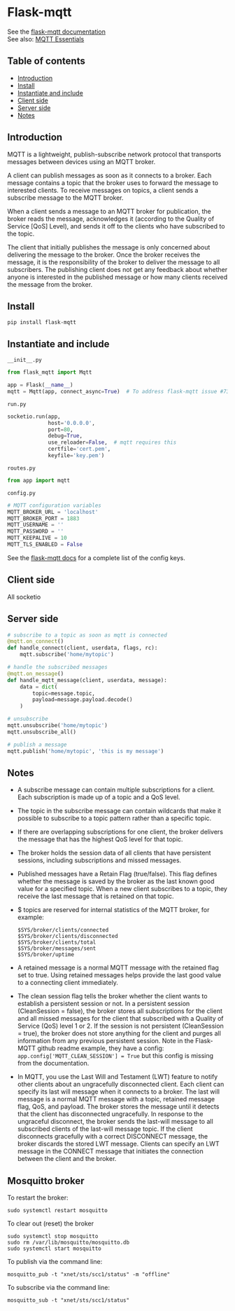 # Flask-mqtt

See the [flask-mqtt documentation](https://flask-mqtt.readthedocs.io/en/latest/api/index.html)  
See also: [MQTT Essentials](https://www.hivemq.com/blog/mqtt-essentials-part-4-mqtt-publish-subscribe-unsubscribe/)

## Table of contents

<!-- toc -->

- [Introduction](#introduction)
- [Install](#install)
- [Instantiate and include](#instantiate-and-include)
- [Client side](#client-side)
- [Server side](#server-side)
- [Notes](#notes)

<!-- tocstop -->

## Introduction

MQTT is a lightweight, publish-subscribe network protocol that transports messages between devices using an MQTT broker.

A client can publish messages as soon as it connects to a broker. Each message contains a topic that the broker uses to forward the message to interested clients. To receive messages on topics, a client sends a subscribe message to the MQTT broker.

When a client sends a message to an MQTT broker for publication, the broker reads the message, acknowledges it (according to the Quality of Service [QoS] Level), and sends it off to the clients who have subscribed to the topic.

The client that initially publishes the message is only concerned about delivering the message to the broker. Once the broker receives the message, it is the responsibility of the broker to deliver the message to all subscribers. The publishing client does not get any feedback about whether anyone is interested in the published message or how many clients received the message from the broker.

## Install

```
pip install flask-mqtt
```

## Instantiate and include

`__init__.py`
```python
from flask_mqtt import Mqtt

app = Flask(__name__)
mqtt = Mqtt(app, connect_async=True)  # To address flask-mqtt issue #73
```

`run.py`
```python
socketio.run(app,
             host='0.0.0.0',
             port=80,
             debug=True,
             use_reloader=False,  # mqtt requires this
             certfile='cert.pem',
             keyfile='key.pem')
```

`routes.py`
```python
from app import mqtt
```

`config.py`
```python
# MQTT configuration variables
MQTT_BROKER_URL = 'localhost'
MQTT_BROKER_PORT = 1883
MQTT_USERNAME = ''
MQTT_PASSWORD = ''
MQTT_KEEPALIVE = 10
MQTT_TLS_ENABLED = False
```

See the [flask-mqtt docs](https://flask-mqtt.readthedocs.io/en/latest/configuration.html#configuration-keys) for a complete list of the config keys.

## Client side

All socketio

## Server side

```python
# subscribe to a topic as soon as mqtt is connected
@mqtt.on_connect()
def handle_connect(client, userdata, flags, rc):
    mqtt.subscribe('home/mytopic')

# handle the subscribed messages
@mqtt.on_message()
def handle_mqtt_message(client, userdata, message):
    data = dict(
        topic=message.topic,
        payload=message.payload.decode()
    )

# unsubscribe
mqtt.unsubscribe('home/mytopic')
mqtt.unsubscribe_all()

# publish a message
mqtt.publish('home/mytopic', 'this is my message')
```

## Notes

- A subscribe message can contain multiple subscriptions for a client. Each subscription is made up of a topic and a QoS level.

- The topic in the subscribe message can contain wildcards that make it possible to subscribe to a topic pattern rather than a specific topic.

- If there are overlapping subscriptions for one client, the broker delivers the message that has the highest QoS level for that topic.

-  The broker holds the session data of all clients that have persistent sessions, including subscriptions and missed messages.

- Published messages have a Retain Flag (true/false). This flag defines whether the message is saved by the broker as the last known good value for a specified topic. When a new client subscribes to a topic, they receive the last message that is retained on that topic.

- $ topics are reserved for internal statistics of the MQTT broker, for example:
  ```
  $SYS/broker/clients/connected
  $SYS/broker/clients/disconnected
  $SYS/broker/clients/total
  $SYS/broker/messages/sent
  $SYS/broker/uptime
  ```

- A retained message is a normal MQTT message with the retained flag set to true. Using retained messages helps provide the last good value to a connecting client immediately.

- The clean session flag tells the broker whether the client wants to establish a persistent session or not. In a persistent session (CleanSession = false), the broker stores all subscriptions for the client and all missed messages for the client that subscribed with a Quality of Service (QoS) level 1 or 2. If the session is not persistent (CleanSession = true), the broker does not store anything for the client and purges all information from any previous persistent session. Note in the Flask-MQTT github readme example, they have a config: `app.config['MQTT_CLEAN_SESSION'] = True` but this config is missing from the documentation.

- In MQTT, you use the Last Will and Testament (LWT) feature to notify other clients about an ungracefully disconnected client. Each client can specify its last will message when it connects to a broker. The last will message is a normal MQTT message with a topic, retained message flag, QoS, and payload. The broker stores the message until it detects that the client has disconnected ungracefully. In response to the ungraceful disconnect, the broker sends the last-will message to all subscribed clients of the last-will message topic. If the client disconnects gracefully with a correct DISCONNECT message, the broker discards the stored LWT message. Clients can specify an LWT message in the CONNECT message that initiates the connection between the client and the broker.


## Mosquitto broker

To restart the broker:
```
sudo systemctl restart mosquitto
```

To clear out (reset) the broker
```
sudo systemctl stop mosquitto
sudo rm /var/lib/mosquitto/mosquitto.db
sudo systemctl start mosquitto
```

To publish via the command line:
```
mosquitto_pub -t "xnet/sts/scc1/status" -m "offline"
```

To subscribe via the command line:
```
mosquitto_sub -t "xnet/sts/scc1/status"
```
